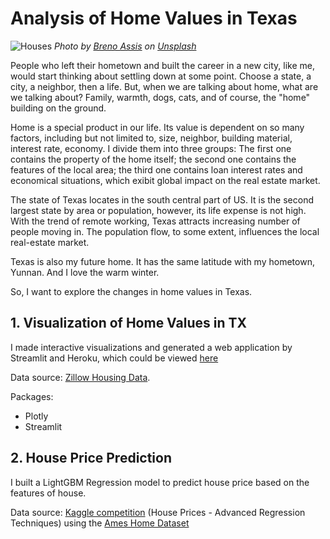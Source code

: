 # Analysis of Home Values in Texas

![Houses](https://github.com/BaiyanRen/real-estate-analysis/blob/main/Pictures/breno-assis-r3WAWU5Fi5Q-unsplash.jpeg)
*Photo by <a href="https://unsplash.com/@brenoassis?utm_source=unsplash&utm_medium=referral&utm_content=creditCopyText">Breno Assis</a> on <a href="/s/photos/house?utm_source=unsplash&utm_medium=referral&utm_content=creditCopyText">Unsplash</a>*

People who left their hometown and built the career in a new city, like me, would start thinking about settling down at some point. Choose a state, a city, a neighbor, then a life. But, when we are talking about home, what are we talking about? Family, warmth, dogs, cats, and of course, the "home" building on the ground. 

Home is a special product in our life. Its value is dependent on so many factors, including but not limited to, size, neighbor, building material, interest rate, economy. I divide them into three groups: The first one contains the property of the home itself; the second one contains the features of the local area; the third one contains loan interest rates and economical situations, which exibit global impact on the real estate market. 

The state of Texas locates in the south central part of US. It is the second largest state by area or population, however, its life expense is not high. With the trend of remote working, Texas attracts increasing number of people moving in. The population flow, to some extent, influences the local real-estate market. 

Texas is also my future home. It has the same latitude with my hometown, Yunnan. And I love the warm winter.

So, I want to explore the changes in home values in Texas.

## 1. Visualization of Home Values in TX

I made interactive visualizations and generated a web application by Streamlit and Heroku, which could be viewed [here](https://capstone-baiyan.herokuapp.com/)

Data source: [Zillow Housing Data](https://www.zillow.com/research/data/).


Packages:
- Plotly
- Streamlit

## 2. House Price Prediction

I built a LightGBM Regression model to predict house price based on the features of house.

Data source: [Kaggle competition](https://www.kaggle.com/c/house-prices-advanced-regression-techniques) (House Prices - Advanced Regression Techniques) using the [Ames Home Dataset](http://jse.amstat.org/v19n3/decock.pdf)
